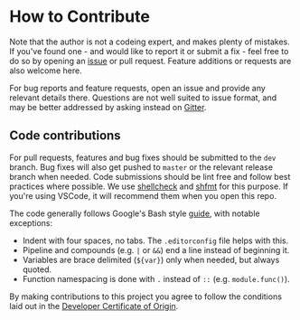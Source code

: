 # How to Contribute

Note that the author is not a codeing expert, and makes plenty of mistakes. If
you've found one - and would like to report it or submit a fix - feel free to do
so by opening an [issue] or pull request. Feature additions or requests are also
welcome here.

For bug reports and feature requests, open an issue and provide any relevant
details there. Questions are not well suited to issue format, and may be better
addressed by asking instead on [Gitter].

## Code contributions

For pull requests, features and bug fixes should be submitted to the `dev`
branch. Bug fixes will also get pushed to `master` or the relevant release
branch when needed. Code submissions should be lint free and follow best
practices where possible. We use [shellcheck] and [shfmt] for this purpose. If
you're using VSCode, it will recommend them when you open this repo.

The code generally follows Google's Bash style [guide], with notable exceptions:

- Indent with four spaces, no tabs. The `.editorconfig` file helps with this.
- Pipeline and compounds (e.g. `|` or `&&`) end a line instead of beginning it.
- Variables are brace delimited (`${var}`) only when needed, but always quoted.
- Function namespacing is done with `.` instead of `::` (e.g. `module.func()`).

By making contributions to this project you agree to follow the conditions laid
out in the [Developer Certificate of Origin][cert].

[issue]: https://github.com/AfroThundr3007730/syncrepo/issues/new
[gitter]: https://matrix.to/#/#syncrepo:gitter.im
[shellcheck]: https://github.com/koalaman/shellcheck
[shfmt]: https://github.com/mvdan/sh
[guide]: https://github.com/google/styleguide/blob/gh-pages/shellguide.md
[cert]: https://developercertificate.org/
